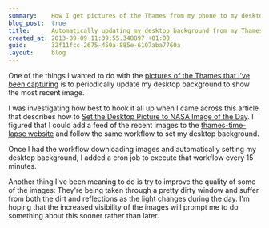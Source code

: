 ```yaml
---
summary:    How I get pictures of the Thames from my phone to my desktop background
blog_post:  true
title:      Automatically updating my desktop background from my Thames time lapse pictures
created_at: 2013-09-09 11:39:55.348897 +01:00
guid:       32f11fcc-2675-450a-885e-6107aba7760a
layout:     blog
---
```

  One of the things I wanted to do with the [pictures of the Thames that I've been capturing](/blog/2013-08-14-android-and-some-time-lapse-ish-magic) is to periodically update my desktop background to show the most recent image.

  I was investigating how best to hook it all up when I came across this article that describes how to [Set the Desktop Picture to NASA Image of the Day](http://www.macosxautomation.com/automator/examples/ex08/03.html). I figured that I could add a feed of the recent images to the [thames-time-lapse website](http://thames-time-lapse.chrisroos.co.uk/images) and follow the same workflow to set my desktop background.

  Once I had the workflow downloading images and automatically setting my desktop background, I added a cron job to execute that workflow every 15 minutes.

  Another thing I've been meaning to do is try to improve the quality of some of the images: They're being taken through a pretty dirty window and suffer from both the dirt and reflections as the light changes during the day. I'm hoping that the increased visibility of the images will prompt me to do something about this sooner rather than later.
